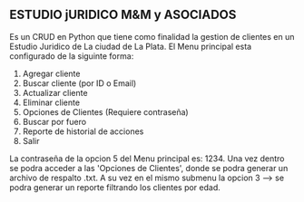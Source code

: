 ## ESTUDIO jURIDICO M&M y ASOCIADOS

Es un CRUD en Python que tiene como finalidad la gestion de clientes en un Estudio Juridico de La ciudad de La Plata. 
El Menu principal esta configurado de la siguinte forma:

1. Agregar cliente
2. Buscar cliente (por ID o Email)
3. Actualizar cliente
4. Eliminar cliente
5. Opciones de Clientes (Requiere contraseña)
6. Buscar por fuero
7. Reporte de historial de acciones
8. Salir
   



La contraseña de la opcion 5 del Menu principal es: 1234. Una vez dentro se podra acceder a las 'Opciones de Clientes', donde se podra generar un archivo de respalto .txt. A su vez en el mismo submenu la opcion 3 --> se podra generar un reporte filtrando los clientes por edad. 
